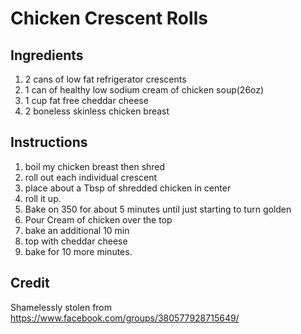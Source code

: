 # Chicken Crescent Rolls

## Ingredients

1. 2 cans of low fat refrigerator crescents
1. 1 can of healthy low sodium cream of chicken soup(26oz)
1. 1 cup fat free cheddar cheese
1. 2 boneless skinless chicken breast

## Instructions

1. boil my chicken breast then shred
1. roll out each individual crescent
1. place about a Tbsp of shredded chicken in center
1. roll it up.
1. Bake on 350 for about 5 minutes until just starting to turn golden
1. Pour Cream of chicken over the top 
1. bake an additional 10 min 
1. top with cheddar cheese
1. bake for 10 more minutes.

## Credit

Shamelessly stolen from https://www.facebook.com/groups/380577928715649/